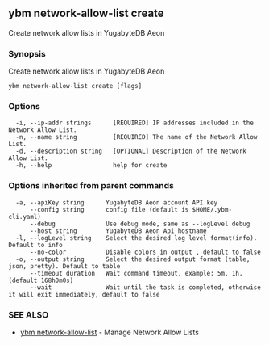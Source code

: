 ## ybm network-allow-list create

Create network allow lists in YugabyteDB Aeon

### Synopsis

Create network allow lists in YugabyteDB Aeon

```
ybm network-allow-list create [flags]
```

### Options

```
  -i, --ip-addr strings      [REQUIRED] IP addresses included in the Network Allow List.
  -n, --name string          [REQUIRED] The name of the Network Allow List.
  -d, --description string   [OPTIONAL] Description of the Network Allow List.
  -h, --help                 help for create
```

### Options inherited from parent commands

```
  -a, --apiKey string      YugabyteDB Aeon account API key
      --config string      config file (default is $HOME/.ybm-cli.yaml)
      --debug              Use debug mode, same as --logLevel debug
      --host string        YugabyteDB Aeon Api hostname
  -l, --logLevel string    Select the desired log level format(info). Default to info
      --no-color           Disable colors in output , default to false
  -o, --output string      Select the desired output format (table, json, pretty). Default to table
      --timeout duration   Wait command timeout, example: 5m, 1h. (default 168h0m0s)
      --wait               Wait until the task is completed, otherwise it will exit immediately, default to false
```

### SEE ALSO

* [ybm network-allow-list](ybm_network-allow-list.md)	 - Manage Network Allow Lists

